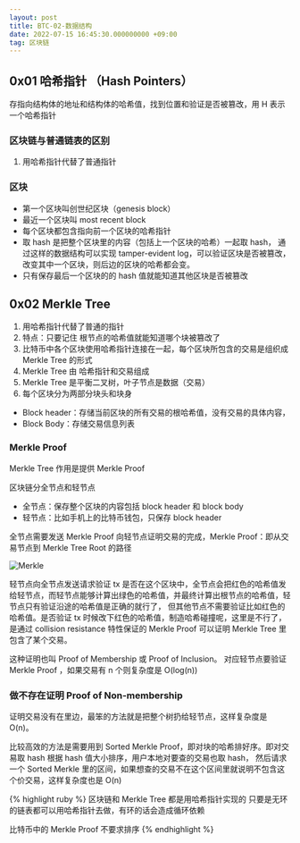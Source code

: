 ```yaml
---
layout: post
title: BTC-02-数据结构
date: 2022-07-15 16:45:30.000000000 +09:00
tag: 区块链
---
```


## 0x01 哈希指针 （Hash Pointers）
存指向结构体的地址和结构体的哈希值，找到位置和验证是否被篡改，用 H 表示一个哈希指针

### 区块链与普通链表的区别
1. 用哈希指针代替了普通指针

### 区块
* 第一个区块叫创世纪区块（genesis block）
* 最近一个区块叫 most recent block
* 每个区块都包含指向前一个区块的哈希指针
* 取 hash 是把整个区块里的内容（包括上一个区块的哈希）一起取 hash，
通过这样的数据结构可以实现 tamper-evident log，可以验证区块是否被篡改，改变其中一个区块，则后边的区块的哈希都会变。
* 只有保存最后一个区块的的 hash 值就能知道其他区块是否被篡改

## 0x02 Merkle Tree
1. 用哈希指针代替了普通的指针
2. 特点：只要记住 根节点的哈希值就能知道哪个块被篡改了
3. 比特币中各个区块使用哈希指针连接在一起，每个区块所包含的交易是组织成 Merkle Tree 的形式
4. Merkle Tree 由 哈希指针和交易组成
5. Merkle Tree 是平衡二叉树，叶子节点是数据（交易）
6. 每个区块分为两部分块头和块身
* Block header：存储当前区块的所有交易的根哈希值，没有交易的具体内容，
* Block Body：存储交易信息列表


### Merkle Proof
Merkle Tree 作用是提供 Merkle Proof

区块链分全节点和轻节点
* 全节点：保存整个区块的内容包括 block header 和 block body
* 轻节点：比如手机上的比特币钱包，只保存 block header

全节点需要发送 Merkle Proof 向轻节点证明交易的完成，Merkle Proof：即从交易节点到 Merkle Tree Root 的路径

![Merkle](/assets/images/Merkle.png)

轻节点向全节点发送请求验证 tx 是否在这个区块中，全节点会把红色的哈希值发给轻节点，而轻节点能够计算出绿色的哈希值，并最终计算出根节点的哈希值，轻节点只有验证沿途的哈希值是正确的就行了，
但其他节点不需要验证比如红色的哈希值。是否验证 tx 时候改下红色的哈希值，制造哈希碰撞呢，这里是不行了，是通过 collision resistance 特性保证的
Merkle Proof 可以证明 Merkle Tree 里包含了某个交易。

这种证明也叫 Proof of Membership 或 Proof of Inclusion。
对应轻节点要验证 Merkle Proof ，如果交易有 n 个则复杂度是 O(log(n))

### 做不存在证明 Proof of Non-membership 
证明交易没有在里边，最笨的方法就是把整个树扔给轻节点，这样复杂度是 O(n)。

比较高效的方法是需要用到 Sorted Merkle Proof，即对块的哈希排好序。即对交易取 hash 根据 hash 值大小排序，用户本地对要查的交易也取 hash，
然后请求一个 Sorted Merkle 里的区间，如果想查的交易不在这个区间里就说明不包含这个价交易，这样复杂度也是 O(n)

{% highlight ruby %}
区块链和 Merkle Tree 都是用哈希指针实现的
只要是无环的链表都可以用哈希指针去做，有环的话会造成循环依赖

比特币中的 Merkle Proof 不要求排序
{% endhighlight %}



